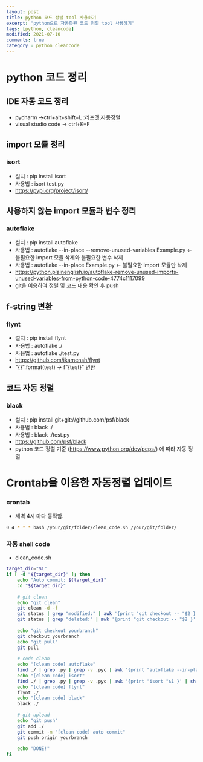 ```yaml
---
layout: post
title: python 코드 정렬 tool 사용하기
excerpt: "python으로 자동화된 코드 정렬 tool 사용하기"
tags: [python, cleancode]
modified: 2021-07-10
comments: true
category : python cleancode
---
```


# python 코드 정리
## IDE 자동 코드 정리 
 * pycharm →ctrl+alt+shift+L :리포멧,자동정렬
 * visual studio code → ctrl+K+F

## import 모듈 정리
### isort
 * 설치 : pip install isort
 * 사용법 : isort test.py
 * https://pypi.org/project/isort/

## 사용하지 않는 import 모듈과 변수 정리
### autoflake
 * 설치 : pip install autoflake
 * 사용법 : autoflake --in-place --remove-unused-variables Example.py ← 불필요한 import 모듈 삭제와 불필요한 변수 삭제
 * 사용법 : autoflake --in-place Example.py ← 불필요한 import 모듈만 삭제
 * https://python.plainenglish.io/autoflake-remove-unused-imports-unused-variables-from-python-code-4774c1117099
 * git을 이용하여 정렬 및 코드 내용 확인 후 push 

## f-string 변환
### flynt
 * 설치 : pip install flynt
 * 사용법 : autoflake ./
 * 사용법 : autoflake ./test.py
 * https://github.com/ikamensh/flynt
 * "{}".format(test) → f"{test}" 변환

## 코드 자동 정렬
### black
 * 설치 : pip install git+git://github.com/psf/black
 * 사용법 : black ./
 * 사용법 : black ./test.py
 * https://github.com/psf/black
 * python 코드 정렬 기준 (https://www.python.org/dev/peps/) 에 따라 자동 정렬

# Crontab을 이용한 자동정렬 업데이트
### crontab
 * 새벽 4시 마다 동작함.

```bash
0 4 * * * bash /your/git/folder/clean_code.sh /your/git/folder/
```

### 자동 shell code
 * clean_code.sh

```bash
target_dir="$1"
if [ -d "${target_dir}" ]; then
    echo "Auto commit: ${target_dir}"
    cd "${target_dir}"
 
    # git clean
    echo "git clean"
    git clean -d -f
    git status | grep "modified:" | awk '{print "git checkout -- "$2 }' | sh
    git status | grep "deleted:" | awk '{print "git checkout -- "$2 }' | sh
 
    echo "git checkout yourbranch"
    git checkout yourbranch
    echo "git pull"
    git pull
 
    # code clean
    echo "[clean code] autoflake"
    find ./ | grep .py | grep -v .pyc | awk '{print "autoflake --in-place "$1 }' | sh
    echo "[clean code] isort"
    find ./ | grep .py | grep -v .pyc | awk '{print "isort "$1 }' | sh
    echo "[clean code] flynt"
    flynt ./
    echo "[clean code] black"
    black ./
 
    # git upload
    echo "git push"
    git add ./
    git commit -m "[clean code] auto commit"
    git push origin yourbranch
 
    echo "DONE!"
fi

```
